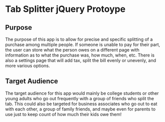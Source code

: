 Tab Splitter jQuery Protoype
============================

Purpose
-------

The purpose of this app is to allow for precise and specific splitting of a purchase among multiple people. If
someone is unable to pay for their part, the user can store what the person owes on a different page with
information as to what the purchase was, how much, when, etc. There is also a settings page that will add tax,
split the bill evenly or unevenly, and more various options.

Target Audience
---------------

The target audience for this app would mainly be college students or other young adults who go out frequently with
a group of friends who split the tab. This could also be targeted for business associates who go out to eat with each
other, a group of family friends, and maybe even for parents to use just to keep count of how much their kids owe them!
